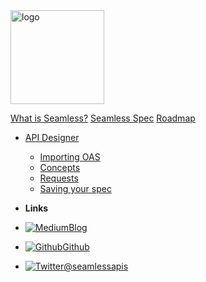 <!-- docs/_sidebar.md -->

<img src="/images/logo-blue.svg" data-origin="images/logo-blue.svg" alt="logo" style="width: 150px;">

[What is Seamless?](/?id=what-is-seamless)
[Seamless Spec](seamless-spec.md)
[Roadmap](roadmap.md)
- [API Designer](designer/overview.md)
    - [Importing OAS](designer/oas-import.md)
    - [Concepts](designer/concepts.md)
    - [Requests](designer/requests.md)
    - [Saving your spec](designer/cli.md)



- **Links**
- [![Medium](https://icongr.am/entypo/medium.svg?color=808080&size=16)Blog](https://github.com/jhildenbiddle/docsify-themeable)
- [![Github](https://icongram.jgog.in/simple/github.svg?color=808080&size=16)Github](https://github.com/jhildenbiddle/docsify-themeable)
- [![Twitter](https://icongram.jgog.in/simple/twitter.svg?colored&size=16)@seamlessapis](http://twitter.com/seamlessapis)
